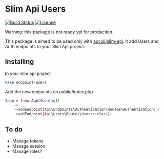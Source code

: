 # Slim Api Users

[![Build Status](https://travis-ci.org/aoculi/slim-api-users.svg?branch=master)](https://travis-ci.org/aoculi/slim-api-users) [![License](https://poser.pugx.org/aoculi/slim-api-users/license)](https://packagist.org/packages/aoculi/slim-api-users)

Warning: this package is not ready yet for production.

This package is aimed to be used only with [aoculi/slim-api](https://github.com/aoculi/slim-api).
It add Users and Auth endpoints to your Slim Api project.

## Installing
In your slim api project
```bash
make endpoint-users
```

Add the new endpoints on public/index.php
```bash
$app = (new App($config))
    -> ...
    ->addEndpoint(Api\Endpoints\Authentication\Routes\Authentication::class)
    ->addEndpoint(Api\Users\Routes\Users::class); 
```

## To do
* Manage tokens
* Manage session
* Manage roles?
  